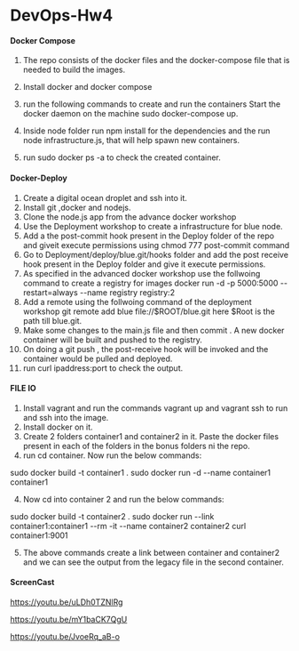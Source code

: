# DevOps-Hw4

#### Docker Compose

1. The repo consists of the docker files and the docker-compose file that is needed to build the images.
2. Install docker and docker compose 
3. run the following commands to create and run the containers
Start the docker daemon on the machine
sudo docker-compose up.

4. Inside node folder run npm install for the dependencies and the run node infrastructure.js, that will help spawn new containers.

5. run sudo docker ps -a to check the created container.

#### Docker-Deploy

1. Create a digital ocean droplet and ssh into it.
2. Install git ,docker and nodejs.
3. Clone the node.js app from the advance docker workshop
4. Use the Deployment workshop to create a infrastructure for blue node.
5. Add a the post-commit hook present in the Deploy folder of the repo and giveit execute permissions using chmod 777 post-commit command
6. Go to Deployment/deploy/blue.git/hooks folder and add the post receive hook present in the Deploy folder and give it execute permissions.
7. As specified in the advanced docker workshop use the follwoing command to create a registry for images docker run -d -p 5000:5000 --restart=always --name registry registry:2
8. Add a remote using the follwoing command of the deployment workshop git remote add blue file://$ROOT/blue.git here $Root is the path till blue.git.
8. Make some changes to the main.js file and then commit . A new docker container will be built and pushed to the registry.
8. On doing a git push , the post-receive hook will be invoked and the container would be pulled and deployed.
9. run curl ipaddress:port to check the output.

#### FILE IO

1.  Install vagrant and run the commands vagrant up and vagrant ssh to run and ssh into the image.
2. Install docker on it.
3. Create 2 folders container1 and container2 in it. Paste the docker files present in each of the folders in the bonus folders ni the repo.
3. run cd container. Now run the below commands:

sudo docker build -t container1 .
sudo docker run -d --name container1 container1

4. Now cd into container 2 and run the below commands:

sudo docker build -t container2 .
sudo docker run --link container1:container1 --rm -it --name container2 container2 curl container1:9001

5. The above commands create a link between container and container2 and we can see the output from the legacy file in the second container.

#### ScreenCast

https://youtu.be/uLDh0TZNlRg

https://youtu.be/mY1baCK7QgU

https://youtu.be/JvoeRq_aB-o
